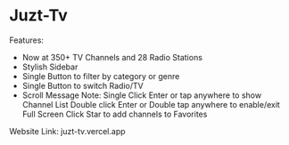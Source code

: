 # Juzt-Tv

Features: 
* Now at 350+ TV Channels and 28 Radio Stations
* Stylish Sidebar
* Single Button to filter by category or genre
* Single Button to switch Radio/TV
* Scroll Message
Note:
Single Click Enter or tap anywhere to show Channel List
Double click Enter or Double tap anywhere to enable/exit Full Screen
Click Star to add channels to Favorites

Website Link: juzt-tv.vercel.app
